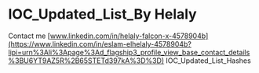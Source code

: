 # IOC_Updated_List_By Helaly
Contact me [www.linkedin.com/in/helaly-falcon-x-4578904b](https://www.linkedin.com/in/eslam-elhelaly-4578904b?lipi=urn%3Ali%3Apage%3Ad_flagship3_profile_view_base_contact_details%3BU6YT9AZ5R%2B65STETd397kA%3D%3D)
IOC_Updated_List_Hashes
